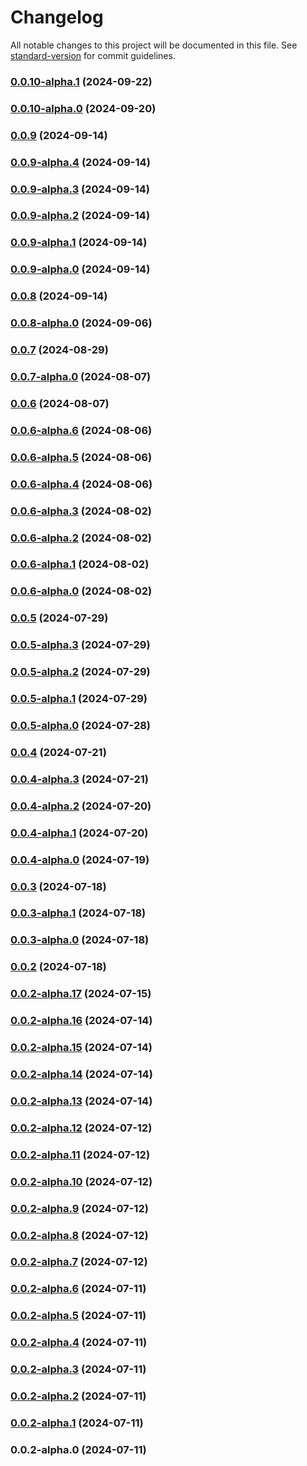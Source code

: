 # Changelog

All notable changes to this project will be documented in this file. See [standard-version](https://github.com/conventional-changelog/standard-version) for commit guidelines.

### [0.0.10-alpha.1](https://github.com/acrool/acrool-react-dialog/compare/v0.0.10-alpha.0...v0.0.10-alpha.1) (2024-09-22)

### [0.0.10-alpha.0](https://github.com/acrool/acrool-react-dialog/compare/v0.0.9...v0.0.10-alpha.0) (2024-09-20)

### [0.0.9](https://github.com/acrool/acrool-react-dialog/compare/v0.0.9-alpha.4...v0.0.9) (2024-09-14)

### [0.0.9-alpha.4](https://github.com/acrool/acrool-react-dialog/compare/v0.0.9-alpha.3...v0.0.9-alpha.4) (2024-09-14)

### [0.0.9-alpha.3](https://github.com/acrool/acrool-react-dialog/compare/v0.0.9-alpha.2...v0.0.9-alpha.3) (2024-09-14)

### [0.0.9-alpha.2](https://github.com/acrool/acrool-react-dialog/compare/v0.0.9-alpha.1...v0.0.9-alpha.2) (2024-09-14)

### [0.0.9-alpha.1](https://github.com/acrool/acrool-react-dialog/compare/v0.0.9-alpha.0...v0.0.9-alpha.1) (2024-09-14)

### [0.0.9-alpha.0](https://github.com/acrool/acrool-react-dialog/compare/v0.0.8...v0.0.9-alpha.0) (2024-09-14)

### [0.0.8](https://github.com/acrool/acrool-react-dialog/compare/v0.0.8-alpha.0...v0.0.8) (2024-09-14)

### [0.0.8-alpha.0](https://github.com/acrool/acrool-react-dialog/compare/v0.0.7...v0.0.8-alpha.0) (2024-09-06)

### [0.0.7](https://github.com/acrool/acrool-react-dialog/compare/v0.0.7-alpha.0...v0.0.7) (2024-08-29)

### [0.0.7-alpha.0](https://github.com/acrool/acrool-react-dialog/compare/v0.0.6...v0.0.7-alpha.0) (2024-08-07)

### [0.0.6](https://github.com/acrool/acrool-react-dialog/compare/v0.0.6-alpha.6...v0.0.6) (2024-08-07)

### [0.0.6-alpha.6](https://github.com/acrool/acrool-react-dialog/compare/v0.0.6-alpha.5...v0.0.6-alpha.6) (2024-08-06)

### [0.0.6-alpha.5](https://github.com/acrool/acrool-react-dialog/compare/v0.0.6-alpha.4...v0.0.6-alpha.5) (2024-08-06)

### [0.0.6-alpha.4](https://github.com/acrool/acrool-react-dialog/compare/v0.0.6-alpha.3...v0.0.6-alpha.4) (2024-08-06)

### [0.0.6-alpha.3](https://github.com/acrool/acrool-react-dialog/compare/v0.0.6-alpha.2...v0.0.6-alpha.3) (2024-08-02)

### [0.0.6-alpha.2](https://github.com/acrool/acrool-react-dialog/compare/v0.0.6-alpha.1...v0.0.6-alpha.2) (2024-08-02)

### [0.0.6-alpha.1](https://github.com/acrool/acrool-react-dialog/compare/v0.0.6-alpha.0...v0.0.6-alpha.1) (2024-08-02)

### [0.0.6-alpha.0](https://github.com/acrool/acrool-react-dialog/compare/v0.0.5...v0.0.6-alpha.0) (2024-08-02)

### [0.0.5](https://github.com/acrool/acrool-react-dialog/compare/v0.0.5-alpha.3...v0.0.5) (2024-07-29)

### [0.0.5-alpha.3](https://github.com/acrool/acrool-react-dialog/compare/v0.0.5-alpha.2...v0.0.5-alpha.3) (2024-07-29)

### [0.0.5-alpha.2](https://github.com/acrool/acrool-react-dialog/compare/v0.0.5-alpha.1...v0.0.5-alpha.2) (2024-07-29)

### [0.0.5-alpha.1](https://github.com/acrool/acrool-react-dialog/compare/v0.0.5-alpha.0...v0.0.5-alpha.1) (2024-07-29)

### [0.0.5-alpha.0](https://github.com/acrool/acrool-react-dialog/compare/v0.0.4...v0.0.5-alpha.0) (2024-07-28)

### [0.0.4](https://github.com/acrool/acrool-react-dialog/compare/v0.0.4-alpha.3...v0.0.4) (2024-07-21)

### [0.0.4-alpha.3](https://github.com/acrool/acrool-react-dialog/compare/v0.0.4-alpha.2...v0.0.4-alpha.3) (2024-07-21)

### [0.0.4-alpha.2](https://github.com/acrool/acrool-react-dialog/compare/v0.0.4-alpha.1...v0.0.4-alpha.2) (2024-07-20)

### [0.0.4-alpha.1](https://github.com/acrool/acrool-react-dialog/compare/v0.0.4-alpha.0...v0.0.4-alpha.1) (2024-07-20)

### [0.0.4-alpha.0](https://github.com/acrool/acrool-react-dialog/compare/v0.0.3...v0.0.4-alpha.0) (2024-07-19)

### [0.0.3](https://github.com/acrool/acrool-react-dialog/compare/v0.0.3-alpha.1...v0.0.3) (2024-07-18)

### [0.0.3-alpha.1](https://github.com/acrool/acrool-react-dialog/compare/v0.0.3-alpha.0...v0.0.3-alpha.1) (2024-07-18)

### [0.0.3-alpha.0](https://github.com/acrool/acrool-react-dialog/compare/v0.0.2...v0.0.3-alpha.0) (2024-07-18)

### [0.0.2](https://github.com/acrool/acrool-react-dialog/compare/v0.0.2-alpha.17...v0.0.2) (2024-07-18)

### [0.0.2-alpha.17](https://github.com/acrool/acrool-react-dialog/compare/v0.0.2-alpha.16...v0.0.2-alpha.17) (2024-07-15)

### [0.0.2-alpha.16](https://github.com/acrool/acrool-react-dialog/compare/v0.0.2-alpha.15...v0.0.2-alpha.16) (2024-07-14)

### [0.0.2-alpha.15](https://github.com/acrool/acrool-react-dialog/compare/v0.0.2-alpha.14...v0.0.2-alpha.15) (2024-07-14)

### [0.0.2-alpha.14](https://github.com/acrool/acrool-react-dialog/compare/v0.0.2-alpha.13...v0.0.2-alpha.14) (2024-07-14)

### [0.0.2-alpha.13](https://github.com/acrool/acrool-react-dialog/compare/v0.0.2-alpha.12...v0.0.2-alpha.13) (2024-07-14)

### [0.0.2-alpha.12](https://github.com/acrool/acrool-react-dialog/compare/v0.0.2-alpha.11...v0.0.2-alpha.12) (2024-07-12)

### [0.0.2-alpha.11](https://github.com/acrool/acrool-react-dialog/compare/v0.0.2-alpha.10...v0.0.2-alpha.11) (2024-07-12)

### [0.0.2-alpha.10](https://github.com/acrool/acrool-react-dialog/compare/v0.0.2-alpha.9...v0.0.2-alpha.10) (2024-07-12)

### [0.0.2-alpha.9](https://github.com/acrool/acrool-react-dialog/compare/v0.0.2-alpha.8...v0.0.2-alpha.9) (2024-07-12)

### [0.0.2-alpha.8](https://github.com/acrool/acrool-react-dialog/compare/v0.0.2-alpha.7...v0.0.2-alpha.8) (2024-07-12)

### [0.0.2-alpha.7](https://github.com/acrool/acrool-react-dialog/compare/v0.0.2-alpha.6...v0.0.2-alpha.7) (2024-07-12)

### [0.0.2-alpha.6](https://github.com/acrool/acrool-react-dialog/compare/v0.0.2-alpha.5...v0.0.2-alpha.6) (2024-07-11)

### [0.0.2-alpha.5](https://github.com/acrool/acrool-react-dialog/compare/v0.0.2-alpha.4...v0.0.2-alpha.5) (2024-07-11)

### [0.0.2-alpha.4](https://github.com/acrool/acrool-react-dialog/compare/v0.0.2-alpha.3...v0.0.2-alpha.4) (2024-07-11)

### [0.0.2-alpha.3](https://github.com/acrool/acrool-react-dialog/compare/v0.0.2-alpha.2...v0.0.2-alpha.3) (2024-07-11)

### [0.0.2-alpha.2](https://github.com/acrool/acrool-react-dialog/compare/v0.0.2-alpha.1...v0.0.2-alpha.2) (2024-07-11)

### [0.0.2-alpha.1](https://github.com/acrool/acrool-react-dialog/compare/v0.0.2-alpha.0...v0.0.2-alpha.1) (2024-07-11)

### 0.0.2-alpha.0 (2024-07-11)
